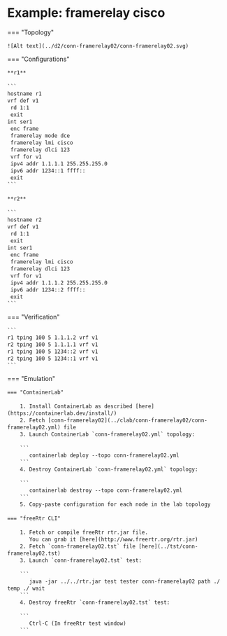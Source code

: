 # Example: framerelay cisco

=== "Topology"

    ![Alt text](../d2/conn-framerelay02/conn-framerelay02.svg)

=== "Configurations"

    **r1**

    ```
    hostname r1
    vrf def v1
     rd 1:1
     exit
    int ser1
     enc frame
     framerelay mode dce
     framerelay lmi cisco
     framerelay dlci 123
     vrf for v1
     ipv4 addr 1.1.1.1 255.255.255.0
     ipv6 addr 1234::1 ffff::
     exit
    ```

    **r2**

    ```
    hostname r2
    vrf def v1
     rd 1:1
     exit
    int ser1
     enc frame
     framerelay lmi cisco
     framerelay dlci 123
     vrf for v1
     ipv4 addr 1.1.1.2 255.255.255.0
     ipv6 addr 1234::2 ffff::
     exit
    ```

=== "Verification"

    ```
    r1 tping 100 5 1.1.1.2 vrf v1
    r2 tping 100 5 1.1.1.1 vrf v1
    r1 tping 100 5 1234::2 vrf v1
    r2 tping 100 5 1234::1 vrf v1
    ```

=== "Emulation"

    === "ContainerLab"

        1. Install ContainerLab as described [here](https://containerlab.dev/install/)  
        2. Fetch [conn-framerelay02](../clab/conn-framerelay02/conn-framerelay02.yml) file  
        3. Launch ContainerLab `conn-framerelay02.yml` topology:  

        ```
           containerlab deploy --topo conn-framerelay02.yml  
        ```
        4. Destroy ContainerLab `conn-framerelay02.yml` topology:  

        ```
           containerlab destroy --topo conn-framerelay02.yml  
        ```
        5. Copy-paste configuration for each node in the lab topology

    === "freeRtr CLI"

        1. Fetch or compile freeRtr rtr.jar file.  
           You can grab it [here](http://www.freertr.org/rtr.jar)  
        2. Fetch `conn-framerelay02.tst` file [here](../tst/conn-framerelay02.tst)  
        3. Launch `conn-framerelay02.tst` test:  

        ```
           java -jar ../../rtr.jar test tester conn-framerelay02 path ./ temp ./ wait
        ```
        4. Destroy freeRtr `conn-framerelay02.tst` test:  

        ```
           Ctrl-C (In freeRtr test window)
        ```

